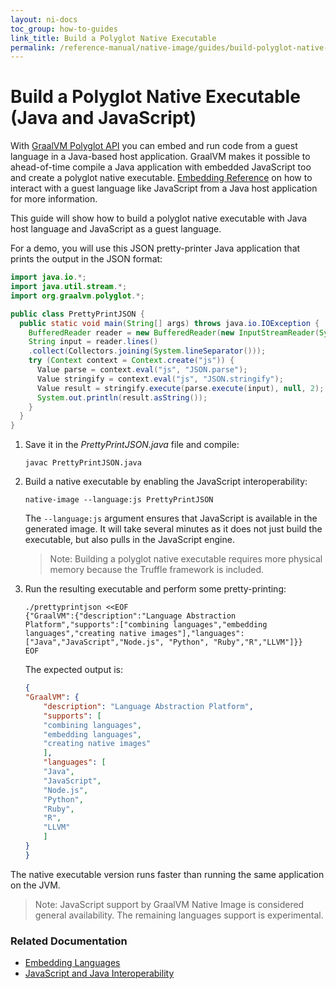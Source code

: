 ```yaml
---
layout: ni-docs
toc_group: how-to-guides
link_title: Build a Polyglot Native Executable
permalink: /reference-manual/native-image/guides/build-polyglot-native-executable/
---
```


# Build a Polyglot Native Executable (Java and JavaScript)

With [GraalVM Polyglot API](https://www.graalvm.org/sdk/javadoc/org/graalvm/polyglot/package-summary.html) you can embed and run code from a guest language in a Java-based host application.
GraalVM makes it possible to ahead-of-time compile a Java application with embedded JavaScript too and create a polyglot native executable. 
[Embedding Reference](../../embedding/embed-languages.md) on how to interact with a guest language like JavaScript from a Java host application for more information.

This guide will show how to build a polyglot native executable with Java host language and JavaScript as a guest language. 

For a demo, you will use this JSON pretty-printer Java application that prints the output in the JSON format:

```java
import java.io.*;
import java.util.stream.*;
import org.graalvm.polyglot.*;

public class PrettyPrintJSON {
  public static void main(String[] args) throws java.io.IOException {
    BufferedReader reader = new BufferedReader(new InputStreamReader(System.in));
    String input = reader.lines()
    .collect(Collectors.joining(System.lineSeparator()));
    try (Context context = Context.create("js")) {
      Value parse = context.eval("js", "JSON.parse");
      Value stringify = context.eval("js", "JSON.stringify");
      Value result = stringify.execute(parse.execute(input), null, 2);
      System.out.println(result.asString());
    }
  }
} 
```

1. Save it in the _PrettyPrintJSON.java_ file and compile:

    ```shell
    javac PrettyPrintJSON.java
    ```
2. Build a native executable by enabling the JavaScript interoperability:

    ```shell
    native-image --language:js PrettyPrintJSON
    ```
    The `--language:js` argument ensures that JavaScript is available in the generated image.
    It will take several minutes as it does not just build the executable, but also pulls in the JavaScript engine.

    > Note: Building a polyglot native executable requires more physical memory because the Truffle framework is included.

3. Run the resulting executable and perform some pretty-printing:

    ```shell
    ./prettyprintjson <<EOF
    {"GraalVM":{"description":"Language Abstraction Platform","supports":["combining languages","embedding languages","creating native images"],"languages": ["Java","JavaScript","Node.js", "Python", "Ruby","R","LLVM"]}}
    EOF
    ```
    The expected output is:

    ```JSON
    {
    "GraalVM": {
        "description": "Language Abstraction Platform",
        "supports": [
        "combining languages",
        "embedding languages",
        "creating native images"
        ],
        "languages": [
        "Java",
        "JavaScript",
        "Node.js",
        "Python",
        "Ruby",
        "R",
        "LLVM"
        ]
    }
    }
    ```

The native executable version runs faster than running the same application on the JVM.

> Note: JavaScript support by GraalVM Native Image is considered general availability. The remaining languages support is experimental.

### Related Documentation

* [Embedding Languages](../../embedding/embed-languages.md)
* [JavaScript and Java Interoperability](../../js/JavaInteroperability.md)